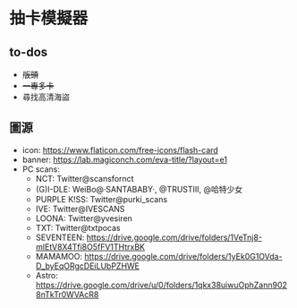 # 抽卡模擬器
## to-dos
- ~~版頭~~
- ~~一專多卡~~
- 尋找高清海盜

## 圖源
- icon: https://www.flaticon.com/free-icons/flash-card
- banner: https://lab.magiconch.com/eva-title/?layout=e1
- PC scans:
	- NCT: Twitter@scansfornct
	- (G)I-DLE: WeiBo@·SANTABABY·, @TRUSTIII, @哈特少女
	- PURPLE K!SS: Twitter@purki_scans
	- IVE: Twitter@IVESCANS
    - LOONA: Twitter@yvesiren
    - TXT: Twitter@txtpocas
    - SEVENTEEN: https://drive.google.com/drive/folders/1VeTnj8-mlEtV8X4Tfi8O5fFV1THtrxBK
    - MAMAMOO: https://drive.google.com/drive/folders/1yEk0G1OVda-D_byEqORgcDEiLUbPZHWE
    - Astro: https://drive.google.com/drive/u/0/folders/1qkx38uiwuOphZann9028nTkTr0WVAcR8

